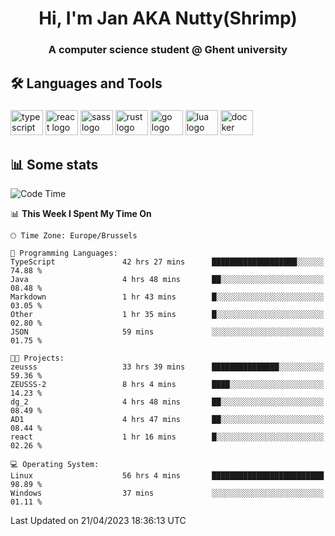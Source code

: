 <h1 align="center">Hi, I'm Jan AKA Nutty(Shrimp)</h1>
<h3 align="center">A computer science student @ Ghent university</h3>

<h2 align="left">🛠️ Languages and Tools</h2>

###

<div align="left">
  <img src="https://cdn.jsdelivr.net/gh/devicons/devicon/icons/typescript/typescript-original.svg" height="40" width="52" alt="typescript logo"  />
  <img src="https://cdn.jsdelivr.net/gh/devicons/devicon/icons/react/react-original.svg" height="40" width="52" alt="react logo"  />
  <img src="https://cdn.jsdelivr.net/gh/devicons/devicon/icons/sass/sass-original.svg" height="40" width="52" alt="sass logo"  />
  <img src="https://cdn.jsdelivr.net/gh/devicons/devicon/icons/rust/rust-plain.svg" height="40" width="52" alt="rust logo"  />
  <img src="https://cdn.jsdelivr.net/gh/devicons/devicon/icons/go/go-original.svg" height="40" width="52" alt="go logo"  />
  <img src="https://cdn.jsdelivr.net/gh/devicons/devicon/icons/lua/lua-original.svg" height="40" width="52" alt="lua logo"  />
  <img src="https://cdn.jsdelivr.net/gh/devicons/devicon/icons/docker/docker-original.svg" height="40" width="52" alt="docker logo"  />
</div>

<h2>📊 Some stats</h2>

<!--START_SECTION:waka-->
![Code Time](http://img.shields.io/badge/Code%20Time-3%2C055%20hrs-blue)

📊 **This Week I Spent My Time On** 

```text
🕑︎ Time Zone: Europe/Brussels

💬 Programming Languages: 
TypeScript               42 hrs 27 mins      ███████████████████░░░░░░   74.88 % 
Java                     4 hrs 48 mins       ██░░░░░░░░░░░░░░░░░░░░░░░   08.48 % 
Markdown                 1 hr 43 mins        █░░░░░░░░░░░░░░░░░░░░░░░░   03.05 % 
Other                    1 hr 35 mins        █░░░░░░░░░░░░░░░░░░░░░░░░   02.80 % 
JSON                     59 mins             ░░░░░░░░░░░░░░░░░░░░░░░░░   01.75 % 

🐱‍💻 Projects: 
zeusss                   33 hrs 39 mins      ███████████████░░░░░░░░░░   59.36 % 
ZEUSSS-2                 8 hrs 4 mins        ████░░░░░░░░░░░░░░░░░░░░░   14.23 % 
dg_2                     4 hrs 48 mins       ██░░░░░░░░░░░░░░░░░░░░░░░   08.49 % 
AD1                      4 hrs 47 mins       ██░░░░░░░░░░░░░░░░░░░░░░░   08.44 % 
react                    1 hr 16 mins        █░░░░░░░░░░░░░░░░░░░░░░░░   02.26 % 

💻 Operating System: 
Linux                    56 hrs 4 mins       █████████████████████████   98.89 % 
Windows                  37 mins             ░░░░░░░░░░░░░░░░░░░░░░░░░   01.11 % 
```


 Last Updated on 21/04/2023 18:36:13 UTC
<!--END_SECTION:waka-->
